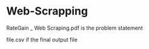 # Web-Scrapping

RateGain _ Web Scraping.pdf is the problem statement 

file.csv if the final output file 

